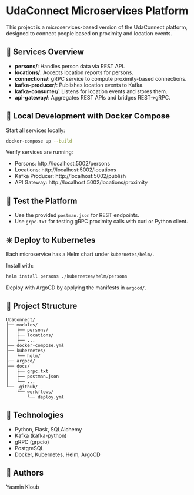 # UdaConnect Microservices Platform

This project is a microservices-based version of the UdaConnect platform, designed to connect people based on proximity and location events.

## 🚀 Services Overview

- **persons/**: Handles person data via REST API.
- **locations/**: Accepts location reports for persons.
- **connections/**: gRPC service to compute proximity-based connections.
- **kafka-producer/**: Publishes location events to Kafka.
- **kafka-consumer/**: Listens for location events and stores them.
- **api-gateway/**: Aggregates REST APIs and bridges REST→gRPC.

## 🐳 Local Development with Docker Compose

Start all services locally:

```bash
docker-compose up --build
```

Verify services are running:

- Persons: http://localhost:5002/persons
- Locations: http://localhost:5002/locations
- Kafka Producer: http://localhost:5002/publish
- API Gateway: http://localhost:5002/locations/proximity

## 🧪 Test the Platform

- Use the provided `postman.json` for REST endpoints.
- Use `grpc.txt` for testing gRPC proximity calls with curl or Python client.

## ⎈ Deploy to Kubernetes

Each microservice has a Helm chart under `kubernetes/helm/`.

Install with:

```bash
helm install persons ./kubernetes/helm/persons
```

Deploy with ArgoCD by applying the manifests in `argocd/`.

## 📂 Project Structure

```
UdaConnect/
├── modules/
│   ├── persons/
│   ├── locations/
│   ├── ...
├── docker-compose.yml
├── kubernetes/
│   └── helm/
├── argocd/
├── docs/
│   ├── grpc.txt
│   ├── postman.json
│   └── ...
└── .github/
    └── workflows/
        └── deploy.yml
```

## 📌 Technologies

- Python, Flask, SQLAlchemy
- Kafka (kafka-python)
- gRPC (grpcio)
- PostgreSQL
- Docker, Kubernetes, Helm, ArgoCD

## 👥 Authors

Yasmin Kloub

